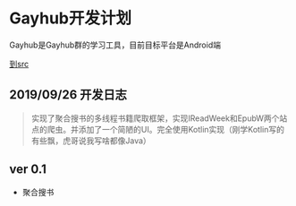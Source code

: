 # Gayhub开发计划
Gayhub是Gayhub群的学习工具，目前目标平台是Android端

[到src](https://gitee.com/YHaoNan/gayhub/tree/master/app/src/main)

## 2019/09/26 开发日志
> 实现了聚合搜书的多线程书籍爬取框架，实现IReadWeek和EpubW两个站点的爬虫。并添加了一个简陋的UI。完全使用Kotlin实现（刚学Kotlin写的有些飘，虎哥说我写啥都像Java）
## ver 0.1
- 聚合搜书
